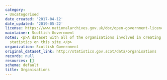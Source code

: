 ```yaml
---
category:
- Uncategorised
date_created: '2017-04-12'
date_updated: '2019-05-22'
license: https://www.nationalarchives.gov.uk/doc/open-government-licence/version/3/
maintainer: Scottish Government
notes: <p>A dataset with all of the organisations involved in creating and publishing
  statistics on this site.</p>
organization: Scottish Government
original_dataset_link: http://statistics.gov.scot/data/organisations
records: null
resources: []
schema: default
title: Organisations
---
```

